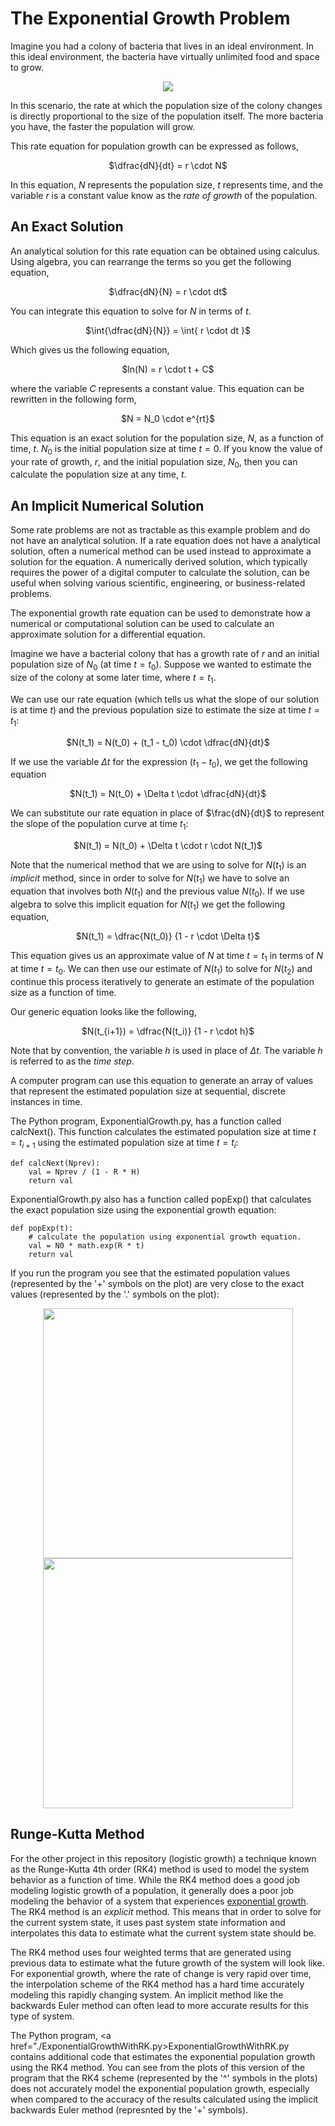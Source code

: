# The Exponential Growth Problem
Imagine you had a colony of bacteria that lives in an ideal environment.  In this ideal environment, the bacteria have virtually unlimited food and space to grow.

<p align="center">
  <img  src="https://github.com/tomeng70/RungeKutta/assets/12796159/096f552f-b429-4001-8588-ad25ea19b4a1"> 
</p>

In this scenario, the rate at which the population size of the colony changes is directly proportional to the size of the population itself.
The more bacteria you have, the faster the population will grow.

This rate equation for population growth can be expressed as follows,

<p align="center">
  $\dfrac{dN}{dt} = r \cdot N$
</p>

In this equation, $N$ represents the population size, $t$ represents time, and the variable $r$ is a constant value know as the <i>rate of growth</i> of the population.

## An Exact Solution
An analytical solution for this rate equation can be obtained using calculus. Using algebra, you can rearrange the terms so you get the following equation,

<p align="center">
  $\dfrac{dN}{N} = r \cdot dt$
</p>

You can integrate this equation to solve for $N$ in terms of $t$.

<p align="center">
  $\int{\dfrac{dN}{N}} = \int{ r \cdot dt }$
</p>

Which gives us the following equation,  
<p align="center">
  $ln(N) = r \cdot t + C$
</p>

where the variable $C$ represents a constant value.  This equation can be rewritten in the following form,

<p align="center">
  $N = N_0 \cdot e^{rt}$
</p>

This equation is an exact solution for the population size, $N$, as a function of time, $t$. $N_0$ is the initial population size at time $t = 0$.  If you know the value of your rate of growth, $r$, and the initial population size, $N_0$, then you can calculate the population size at any time, $t$.

## An Implicit Numerical Solution
Some rate problems are not as tractable as this example problem and do not have an analytical solution. If a rate equation does not have a analytical solution, often a numerical method can be used instead to approximate a solution for the equation. A numerically derived solution, which typically requires the power of a digital computer to calculate the solution, can be useful when solving various scientific, engineering, or business-related problems.

The exponential growth rate equation can be used to demonstrate how a numerical or computational solution can be used to calculate an approximate solution for a differential equation.

Imagine we have a bacterial colony that has a growth rate of $r$ and an initial population size of $N_0$ (at time $t = t_0$).  Suppose we wanted to estimate the size of the colony at some later time, where $t = t_1$.  

We can use our rate equation (which tells us what the slope of our solution is at time $t$) and the previous population size to estimate the size at time $t = t_1$:

<p align="center">
  $N(t_1) = N(t_0) + (t_1 - t_0) \cdot \dfrac{dN}{dt}$ 
</p>

If we use the variable $\Delta t$ for the expression $(t_1 - t_0)$, we get the following equation

<p align="center">
  $N(t_1) = N(t_0) + \Delta t \cdot \dfrac{dN}{dt}$ 
</p>

We can substitute our rate equation in place of $\frac{dN}{dt}$ to represent the slope of the population curve at time $t_1$:

<p align="center">
  $N(t_1) = N(t_0) + \Delta t \cdot r \cdot N(t_1)$ 
</p>

Note that the numerical method that we are using to solve for $N(t_1)$ is an _implicit_ method, since in order to solve for $N(t_1)$ we have to solve an equation that involves both $N(t_1)$ and the previous value $N(t_0)$. If we use algebra to solve this implicit equation for $N(t_1)$ we get the following equation,

<p align="center">
  $N(t_1) = \dfrac{N(t_0)} {1 -  r \cdot \Delta t}$ 
</p>

This equation gives us an approximate value of $N$ at time $t = t_1$ in terms of $N$ at time $t = t_0$.  We can then use our estimate of $N(t_1)$ to solve for $N(t_2)$ and continue this process iteratively to generate an estimate of the population size as a function of time.

Our generic equation looks like the following,

<p align="center">
  $N(t_{i+1}) = \dfrac{N(t_i)} {1 -  r \cdot h}$ 
</p>

Note that by convention, the variable $h$ is used in place of $\Delta t$.  The variable $h$ is referred to as the _time step_. 

A computer program can use this equation to generate an array of values that represent the estimated population size at sequential, discrete instances in time.  

The Python program, ExponentialGrowth.py, has a function called calcNext().  This function calculates the estimated population size at time $t = t_{i+1}$ using the estimated population size at time $t = t_i$:

```
def calcNext(Nprev):
    val = Nprev / (1 - R * H)
    return val
```
ExponentialGrowth.py also has a function called popExp() that calculates the exact population size using the exponential growth equation:

```
def popExp(t):
    # calculate the population using exponential growth equation.
    val = N0 * math.exp(R * t)
    return val
```

If you run the program you see that the estimated population values (represented by the '+' symbols on the plot) are very close to the exact values (represented by the '.' symbols on the plot):

<p align="center">
  <img src="https://github.com/tomeng70/RungeKutta/assets/12796159/3f153c81-e8bc-485a-ac10-b79ee426a811" width="400" >
  <img src="https://github.com/tomeng70/RungeKutta/assets/12796159/c8319182-0b20-4e42-be49-c26ce5d9f819" width="400" >
</p>

## Runge-Kutta Method
For the other project in this repository (logistic growth) a technique known as the Runge-Kutta 4th order (RK4) method is used to model the system behavior as a function of time.  While the RK4 method does a good job modeling logistic growth of a population, it generally does a poor job modeling the behavior of a system that experiences <a href="../exponential/README.md">exponential growth</a>.  The RK4 method is an _explicit_ method.  This means that in order to solve for the current system state, it uses past system state information and interpolates this data to estimate what the current system state should be.

The RK4 method uses four weighted terms that are generated using previous data to estimate what the future growth of the system will look like. For exponential growth, where the rate of change is very rapid over time, the interpolation scheme of the RK4 method has a hard time accurately modeling this rapidly changing system. An implicit method like the backwards Euler method can often lead to more accurate results for this type of system.

The Python program, <a href="./ExponentialGrowthWithRK.py>ExponentialGrowthWithRK.py</a> contains additional code that estimates the exponential population growth using the RK4 method.  You can see from the plots of this version of the program that the RK4 scheme (represented by the '^' symbols in the plots) does not accurately model the exponential population growth, especially when compared to the accuracy of the results calculated using the implicit backwards Euler method (represnted by the '+' symbols).
